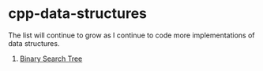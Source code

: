 # cpp-data-structures

The list will continue to grow as I continue to code more implementations of data structures.

1. <a href="https://github.com/JWLee89/cpp-data-structures/tree/master/binary-search-tree">Binary Search Tree</a>
